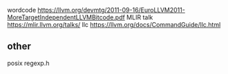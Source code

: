 wordcode https://llvm.org/devmtg/2011-09-16/EuroLLVM2011-MoreTargetIndependentLLVMBitcode.pdf
MLIR talk https://mlir.llvm.org/talks/
llc https://llvm.org/docs/CommandGuide/llc.html

## other 
posix regexp.h